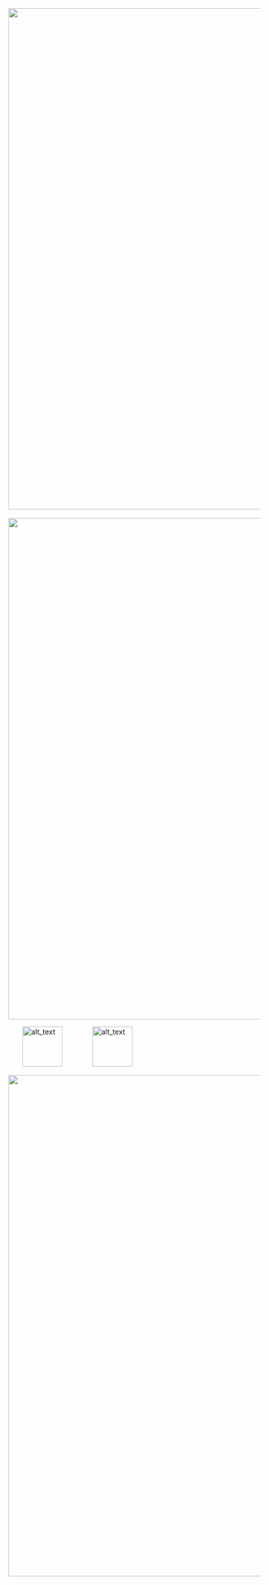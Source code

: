 <div id="header" align="center">
  <img src="https://files.catbox.moe/hwer9d.png" width="1000"/>
</div>
     
<div id="header" align="center">
  <img src= "https://files.catbox.moe/k6ahfx.png" width="1000"/>
</div>

  [<img alt="alt_text" width="80px" src="https://files.catbox.moe/eyc08y.png" />](https://github.com/wondercatfuI)     [<img alt="alt_text" width="80px" src="https://files.catbox.moe/oje5t5.png" />](https://wondercatz.atabook.org)

<div id="header" align="center">
  <img src= "https://files.catbox.moe/ffgw5y.png" width="1000"/>
</div>
